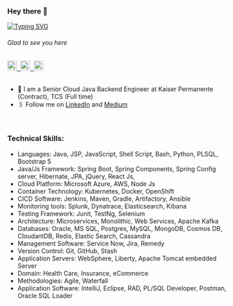 ### Hey there :wave:

[![Typing SVG](https://readme-typing-svg.herokuapp.com?color=%2336BCF7&lines=This+is+Mohiadeen+Ameer)](https://git.io/typing-svg)

###### Glad to see you here 

   
<a href="https://www.linkedin.com/in/mj-ameer/">
  <kbd>
  <img align="centre" alt="mjameer's LinkdeIn" width="22px" src="https://cdn-icons-png.flaticon.com/512/174/174857.png" />
</a>
  
 <a href="https://www.instagram.com/_with_mj/">
  <kbd>
  <img align="centre" alt="mjameer's Instagram" width="22px" src="https://upload.wikimedia.org/wikipedia/commons/thumb/e/e7/Instagram_logo_2016.svg/2048px-Instagram_logo_2016.svg.png" />
</a>
  
<a href="mailto:mohiadeen.ameer@outlook.com">
  <kbd>
  <img align="centre" alt="mjameer's Outlook" width="22px" src="https://upload.wikimedia.org/wikipedia/commons/thumb/d/df/Microsoft_Office_Outlook_%282018%E2%80%93present%29.svg/1101px-Microsoft_Office_Outlook_%282018%E2%80%93present%29.svg.png" />
</a>

<br/>
<br/>

- 🏢 I am a Senior Cloud Java Backend Engineer at Kaiser Permanente (Contract), TCS (Full time)
- 🖇 Follow me on [LinkedIn](https://www.linkedin.com/in/mj-ameer/) and [Medium](https://medium.com/@mj_ameer)

<br/>

### Technical Skills:

- Languages: Java, JSP, JavaScript, Shell Script, Bash, Python, PLSQL, Bootstrap 5
- Java/Js Framework: Spring Boot, Spring Components, Spring Config server, Hibernate, JPA, jQuery, React Js,
- Cloud Platform: Microsoft Azure, AWS, Node Js
- Container Technology: Kubernetes, Docker, OpenShift
- CICD Software: Jenkins, Maven, Gradle, Artifactory, Ansible 
- Monitoring tools: Splunk, Dynatrace, Elasticsearch, Kibana
- Testing Framework: Junit, TestNg, Selenium  
- Architecture: Microservices, Monolithic, Web Services, Apache Kafka
- Databases: Oracle, MS SQL, Postgres, MySQL, MongoDB, Cosmos DB, CloudantDB, Redis, Elastic Search, Cassandra
- Management Software: Service Now, Jira, Remedy 
- Version Control: Git, GitHub, Stash 
- Application Servers: WebSphere, Liberty, Apache Tomcat embedded Server
- Domain: Health Care, Insurance, eCommerce
- Methodologies: Agile, Waterfall
- Application Software: IntelliJ, Eclipse, RAD, PL/SQL Developer, Postman, Oracle SQL Loader 
